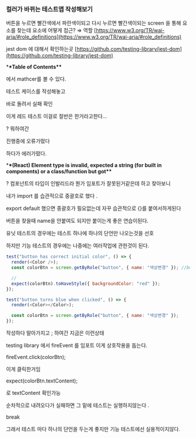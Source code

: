 ### 컬러가 바뀌는 테스트앱 작성해보기

버튼을 누르면 빨간색에서 파란색이되고 다시 누르면 빨간색이되는
screen 을 통해 요소를 찾는데 요소에 어떻게 접근? ⇒ 역할
[https://www.w3.org/TR/wai-aria/#role_definitions](https://www.w3.org/TR/wai-aria/#role_definitions)

jest dom 에 대해서 확인하는곳
[https://github.com/testing-library/jest-dom](https://github.com/testing-library/jest-dom)

\***\*Table of Contents\*\***

에서 mathcer를 볼 수 있다.

테스트 케이스를 작성해놓고

바로 돌려서 실패 확인

이게 레드 테스트 이걸로 절반은 한거라고한다...

?
뭐하여간

진행중에 오류가떴다

하다가 에러가떴다.

\***\*(React) Element type is invalid, expected a string (for built in components) or a class/function but got\*\***

? 컴포넌트의 타입이 인발리드라 뭔가 임포트가 잘못된거같은데 하고 찾아보니

내가 import 를 습관적으로 중괄호로 했다 .

export default 했으면 중괄호가 필요없는데 자꾸 습관적으로 {}를 붙여서하게된다

버튼을 찾을때 name을 안붙여도 되지만 붙이는게 좋은 연습이된다.

유닛 테스트의 경우에는 테스트 하나에 하나의 단언만 나오는것을 선호

하지만 기능 테스트의 경우에는 나중에는 여러작업에 관한것이 된다.

```js
test("button has correct initial color", () => {
  render(<Color />);
  const colorBtn = screen.getByRole("button", { name: "색상변경" }); //button 과 text 를 테스트한다

  //
  expect(colorBtn).toHaveStyle({ backgroundColor: "red" });
});

test("button turns blue when clicked", () => {
  render(<Color></Color>);

  const colorBtn = screen.getByRole("button", { name: "색상변경" });
});
```

작성하다 말아가지고 ; 하여간 지금은 이런상태

testing library 에서 fireEvent 를 임포트 이게 상호작용을 돕는다.

fireEvent.click(colorBtn);

이게 클릭한거임

expect(colorBtn.textContent);

로 textContent 확인가능

순차적으로 내려오다가 실패하면 그 밑에 테스트는 실행하지않는다 .

break

그래서 테스트 마다 하나의 단언을 두는게 좋지만 기능 테스트에선 실용적이지않다.
